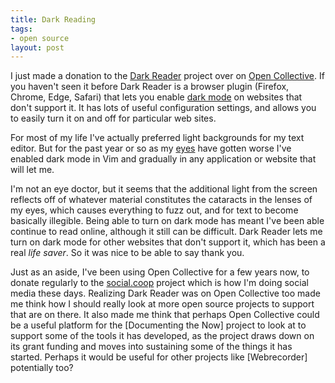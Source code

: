 ```yaml
---
title: Dark Reading
tags:
- open source
layout: post
---
```


I just made a donation to the [Dark Reader] project over on [Open Collective].
If you haven't seen it before Dark Reader is a browser plugin (Firefox, Chrome,
Edge, Safari) that lets you enable [dark mode] on websites that don't support
it. It has lots of useful configuration settings, and allows you to easily turn
it on and off for particular web sites.

For most of my life I've actually preferred light backgrounds for my text
editor. But for the past year or so as my [eyes] have gotten worse I've enabled
dark mode in Vim and gradually in any application or website that will let me.

I'm not an eye doctor, but it seems that the additional light from the screen
reflects off of whatever material constitutes the cataracts in the lenses of my
eyes, which causes everything to fuzz out, and for text to become basically
illegible. Being able to turn on dark mode has meant I've been able continue to
read online, although it still can be difficult. Dark Reader lets me turn on
dark mode for other websites that don't support it, which has been a real *life
saver*. So it was nice to be able to say thank you.

Just as an aside, I've been using Open Collective for a few years now, to
donate regularly to the [social.coop] project which is how I'm doing social
media these days. Realizing Dark Reader was on Open Collective too made me
think how I should really look at more open source projects to support that are
on there. It also made me think that perhaps Open Collective could be a useful
platform for the [Documenting the Now] project to look at to support some of
the tools it has developed, as the project draws down on its grant funding and
moves into sustaining some of the things it has started. Perhaps it would be
useful for other projects like [Webrecorder] potentially too?

[Dark Reader]: https://darkreader.org/
[Open Collective]: https://opencollective.com/darkreader
[dark mode]: https://en.wikipedia.org/wiki/Light-on-dark_color_scheme
[eyes]: https://inkdroid.org/2020/10/14/fuzzy-eyesight/
[social.coop]: https://social.coop
